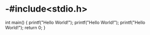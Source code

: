 # -#include<stdio.h>
int main() {
	printf("Hello World!");
	printf("Hello World!");
	printf("Hello World!");
	return 0;
}
